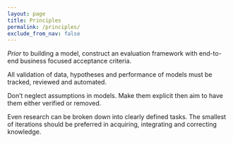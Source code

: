 ```yaml
---
layout: page
title: Principles
permalink: /principles/
exclude_from_nav: false
---
```


*Prior* to building a model, construct an evaluation framework with end-to-end business focused acceptance criteria.

All validation of data, hypotheses and performance of models must be tracked, reviewed and automated.

Don’t neglect assumptions in models. Make them explicit then aim to have them either verified or removed.

Even research can be broken down into clearly defined tasks. The smallest of iterations should be preferred in acquiring, integrating and correcting knowledge.